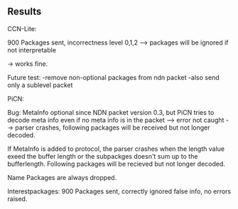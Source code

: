 ## Results

CCN-Lite:

900 Packages sent, incorrectness level 0,1,2 --> packages will be ignored if not interpretable

-> works fine.

Future test: 
    -remove non-optional packages from ndn packet
    -also send only a sublevel packet

PiCN:

Bug: MetaInfo optional since NDN packet version 0.3, but PiCN tries to decode meta info even if no meta info is in the
packet --> error not caught --> parser crashes, following packages will be received but not longer decoded.

If MetaInfo is added to protocol, the parser crashes when the length value exeed the buffer length or the subpackges doesn't sum up to the bufferlength. Following packages will be recieved but not longer decoded.

Name Packages are always dropped.

Interestpackages: 900 Packages sent, correctly ignored false info, no errors raised.

